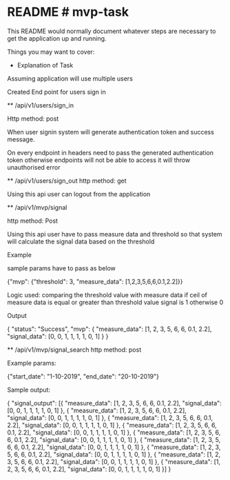 # README # mvp-task

This README would normally document whatever steps are necessary to get the
application up and running.

Things you may want to cover:

* Explanation of Task

Assuming application will use multiple users

Created End point for users sign in

**  /api/v1/users/sign_in 

Http method: post

When user signin system will generate authentication token
and success message.


On every endpoint in headers need to pass the generated authentication token otherwise endpoints will not be able to access it will throw unauthorised error

** /api/v1/users/sign_out
http method: get

Using this api user can logout from the application

** /api/v1/mvp/signal

http method: Post

Using this api user have to pass measure data and threshold so that system will calculate the signal data based on the threshold

Example

sample params have to pass as below

{"mvp": {"threshold": 3, "measure_data": [1,2,3,5,6,6,0.1,2.2]}}

Logic used: comparing the threshold value with measure data
if ceil of measure data is equal or greater than threshold value signal is 1 otherwise 0

Output

{
  "status": "Success",
  "mvp": {
    "measure_data": [1, 2, 3, 5, 6, 6, 0.1, 2.2],
    "signal_data": [0, 0, 1, 1, 1, 1, 0, 1]
  }
}

** /api/v1/mvp/signal_search
http method: post

Example params:

{"start_date": "1-10-2019", "end_date": "20-10-2019"}


Sample output:

{
  "signal_output": [{
    "measure_data": [1, 2, 3, 5, 6, 6, 0.1, 2.2],
    "signal_data": [0, 0, 1, 1, 1, 1, 0, 1]
  }, {
    "measure_data": [1, 2, 3, 5, 6, 6, 0.1, 2.2],
    "signal_data": [0, 0, 1, 1, 1, 1, 0, 1]
  }, {
    "measure_data": [1, 2, 3, 5, 6, 6, 0.1, 2.2],
    "signal_data": [0, 0, 1, 1, 1, 1, 0, 1]
  }, {
    "measure_data": [1, 2, 3, 5, 6, 6, 0.1, 2.2],
    "signal_data": [0, 0, 1, 1, 1, 1, 0, 1]
  }, {
    "measure_data": [1, 2, 3, 5, 6, 6, 0.1, 2.2],
    "signal_data": [0, 0, 1, 1, 1, 1, 0, 1]
  }, {
    "measure_data": [1, 2, 3, 5, 6, 6, 0.1, 2.2],
    "signal_data": [0, 0, 1, 1, 1, 1, 0, 1]
  }, {
    "measure_data": [1, 2, 3, 5, 6, 6, 0.1, 2.2],
    "signal_data": [0, 0, 1, 1, 1, 1, 0, 1]
  }, {
    "measure_data": [1, 2, 3, 5, 6, 6, 0.1, 2.2],
    "signal_data": [0, 0, 1, 1, 1, 1, 0, 1]
  }, {
    "measure_data": [1, 2, 3, 5, 6, 6, 0.1, 2.2],
    "signal_data": [0, 0, 1, 1, 1, 1, 0, 1]
  }]
}








